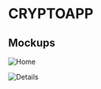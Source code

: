 # CRYPTOAPP


## Mockups

![Home](https://github.com/praveenhonavar/cryptoapp/blob/master/mockup/Home_1_iphonexspacegrey_portrait.png)

![Details](https://github.com/praveenhonavar/cryptoapp/blob/master/mockup/Detail_1_iphonexspacegrey_portrait.png)
